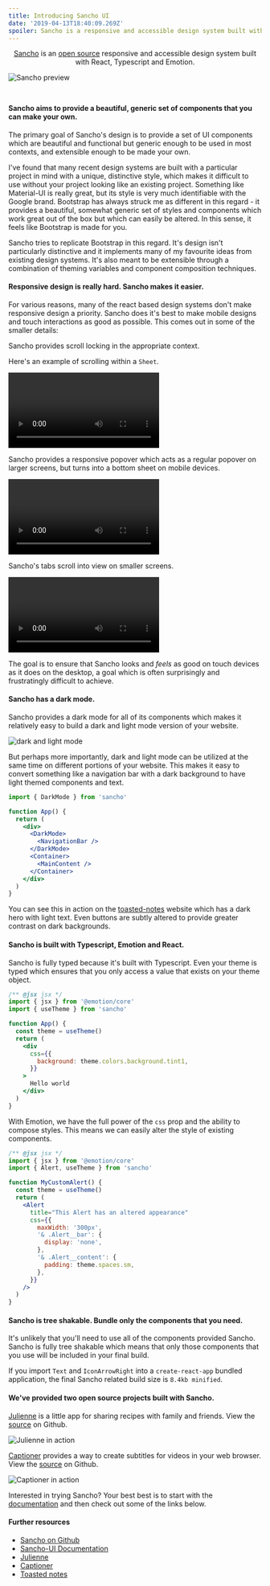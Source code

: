 ```yaml
---
title: Introducing Sancho UI
date: '2019-04-13T18:40:09.269Z'
spoiler: Sancho is a responsive and accessible design system built with React, Typescript and Emotion. Named after the ever-faithful, hilariously acerbic sidekick of Don Quixote, Sancho is designed to help you no matter how quixotic your dreams may be.
---
```


<p style='max-width: 32rem; text-align: center'><a href='http://sancho-ui.com'>Sancho</a> is an <a href='https://github.com/bmcmahen/sancho'>open source</a> responsive and accessible design system built with React, Typescript and Emotion.</p>

<img src='./preview.jpg' alt='Sancho preview' style='margin-bottom: 1.5rem;' />

#### Sancho aims to provide a beautiful, generic set of components that you can make your own.

The primary goal of Sancho's design is to provide a set of UI components which are beautiful and functional but generic enough to be used in most contexts, and extensible enough to be made your own.

I've found that many recent design systems are built with a particular project in mind with a unique, distinctive style, which makes it difficult to use without your project looking like an existing project. Something like Material-UI is really great, but its style is very much identifiable with the Google brand. Bootstrap has always struck me as different in this regard - it provides a beautiful, somewhat generic set of styles and components which work great out of the box but which can easily be altered. In this sense, it feels like Bootstrap is made for you.

Sancho tries to replicate Bootstrap in this regard. It's design isn't particularly distinctive and it implements many of my favourite ideas from existing design systems. It's also meant to be extensible through a combination of theming variables and component composition techniques.

#### Responsive design is really hard. Sancho makes it easier.

For various reasons, many of the react based design systems don't make responsive design a priority. Sancho does it's best to make mobile designs and touch interactions as good as possible. This comes out in some of the smaller details:

Sancho provides scroll locking in the appropriate context.

Here's an example of scrolling within a `Sheet`.

<div class='video'>
<video autoplay="true" loop="true">
  <source type="video/mp4" src="./prevent-scroll-3.m4v"></source>
</video>
</div>

Sancho provides a responsive popover which acts as a regular popover on larger screens, but turns into a bottom sheet on mobile devices.

<div class='video'>
<video autoplay="true" loop="true">
  <source type="video/mp4" src="./responsive-popover.m4v"></source>
</video>
</div>

Sancho's tabs scroll into view on smaller screens.

<div class='video'>
<video autoplay="true" loop="true">
  <source type="video/mp4" src="./tab-slide.m4v"></source>
</video>
</div>

The goal is to ensure that Sancho looks and _feels_ as good on touch devices as it does on the desktop, a goal which is often surprisingly and frustratingly difficult to achieve.

#### Sancho has a dark mode.

Sancho provides a dark mode for all of its components which makes it relatively easy to build a dark and light mode version of your website.

<img src='./dark-light.jpg' alt='dark and light mode' />
<br />

But perhaps more importantly, dark and light mode can be utilized at the same time on different portions of your website. This makes it easy to convert something like a navigation bar with a dark background to have light themed components and text.

```jsx
import { DarkMode } from 'sancho'

function App() {
  return (
    <div>
      <DarkMode>
        <NavigationBar />
      </DarkMode>
      <Container>
        <MainContent />
      </Container>
    </div>
  )
}
```

You can see this in action on the [toasted-notes](https://toasted-notes.netlify.com/) website which has a dark hero with light text. Even buttons are subtly altered to provide greater contrast on dark backgrounds.

#### Sancho is built with Typescript, Emotion and React.

Sancho is fully typed because it's built with Typescript. Even your theme is typed which ensures that you only access a value that exists on your theme object.

```jsx
/** @jsx jsx */
import { jsx } from '@emotion/core'
import { useTheme } from 'sancho'

function App() {
  const theme = useTheme()
  return (
    <div
      css={{
        background: theme.colors.background.tint1,
      }}
    >
      Hello world
    </div>
  )
}
```

With Emotion, we have the full power of the `css` prop and the ability to compose styles. This means we can easily alter the style of existing components.

```jsx
/** @jsx jsx */
import { jsx } from '@emotion/core'
import { Alert, useTheme } from 'sancho'

function MyCustomAlert() {
  const theme = useTheme()
  return (
    <Alert
      title="This Alert has an altered appearance"
      css={{
        maxWidth: '300px',
        '& .Alert__bar': {
          display: 'none',
        },
        '& .Alert__content': {
          padding: theme.spaces.sm,
        },
      }}
    />
  )
}
```

#### Sancho is tree shakable. Bundle only the components that you need.

It's unlikely that you'll need to use all of the components provided Sancho. Sancho is fully tree shakable which means that only those components that you use will be included in your final build.

If you import `Text` and `IconArrowRight` into a `create-react-app` bundled application, the final Sancho related build size is `8.4kb minified`.

#### We've provided two open source projects built with Sancho.

[Julienne](http://julienne.app) is a little app for sharing recipes with family and friends. View the [source](https://github.com/bmcmahen/julienne) on Github.

![Julienne in action](./julienne-screenshot.jpg)

[Captioner](https://captioner.app/) provides a way to create subtitles for videos in your web browser. View the [source](https://github.com/bmcmahen/captioner) on Github.

![Captioner in action](./captioner-screenshot.jpg)

Interested in trying Sancho? Your best best is to start with the [documentation](http://sancho-ui.com) and then check out some of the links below.

#### Further resources

- [Sancho on Github](https://github.com/bmcmahen/sancho)
- [Sancho-UI Documentation](http://sancho-ui.com)
- [Julienne](http://julienne.app)
- [Captioner](http://captioner.app)
- [Toasted notes](https://toasted-notes.netlify.com/)
